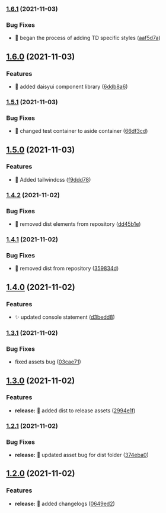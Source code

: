 ### [1.6.1](https://github.com/lusend/website/compare/v1.6.0...v1.6.1) (2021-11-03)


### Bug Fixes

* :lipstick: began the process of adding TD specific styles ([aaf5d7a](https://github.com/lusend/website/commit/aaf5d7ae00d93b6226a7a4087a0c7dea6e496fa2))

## [1.6.0](https://github.com/lusend/website/compare/v1.5.1...v1.6.0) (2021-11-03)


### Features

* :lipstick: added daisyui component library ([6ddb8a6](https://github.com/lusend/website/commit/6ddb8a60af03a2fc598e2c08d7198bed39d8a3cb))

### [1.5.1](https://github.com/lusend/website/compare/v1.5.0...v1.5.1) (2021-11-03)


### Bug Fixes

* :bug: changed test container to aside container ([66df3cd](https://github.com/lusend/website/commit/66df3cd4cd054c692f594a6e642689ba4a0143ac))

## [1.5.0](https://github.com/lusend/website/compare/v1.4.2...v1.5.0) (2021-11-03)


### Features

* :lipstick: Added tailwindcss ([f9ddd78](https://github.com/lusend/website/commit/f9ddd78450939a9562e58680d6dd8f995a53fbc8))

### [1.4.2](https://github.com/lusend/website/compare/v1.4.1...v1.4.2) (2021-11-02)


### Bug Fixes

* :bug: removed dist elements from repository ([dd45b1e](https://github.com/lusend/website/commit/dd45b1e2d99144184e1d23c4e92db832be11be47))

### [1.4.1](https://github.com/lusend/website/compare/v1.4.0...v1.4.1) (2021-11-02)


### Bug Fixes

* :bug: removed dist from repository ([359834d](https://github.com/lusend/website/commit/359834df019d7aa5b040ae455cbf126e884124d0))

## [1.4.0](https://github.com/lusend/website/compare/v1.3.1...v1.4.0) (2021-11-02)


### Features

* :sparkles: updated console statement ([d3bedd8](https://github.com/lusend/website/commit/d3bedd8a09687cf92a34bf3745baf241996a3390))

### [1.3.1](https://github.com/lusend/website/compare/v1.3.0...v1.3.1) (2021-11-02)


### Bug Fixes

* fixed assets bug ([03cae71](https://github.com/lusend/website/commit/03cae71a303ad86b8e11850d9ebbef9e7eb6b99e))

## [1.3.0](https://github.com/lusend/website/compare/v1.2.1...v1.3.0) (2021-11-02)


### Features

* **release:** :construction_worker: added dist to release assets ([2994e1f](https://github.com/lusend/website/commit/2994e1fa8ddb43b99dc228000fedf38ec3098aa6))

### [1.2.1](https://github.com/lusend/website/compare/v1.2.0...v1.2.1) (2021-11-02)


### Bug Fixes

* **release:** :construction_worker: updated asset bug for dist folder ([374eba0](https://github.com/lusend/website/commit/374eba0b87ac91eee867f535882d1e421c012155))

## [1.2.0](https://github.com/lusend/website/compare/v1.1.3...v1.2.0) (2021-11-02)


### Features

* **release:** :construction_worker: added changelogs ([0649ed2](https://github.com/lusend/website/commit/0649ed25aab19ffcb0a8c87015415edeefe05b6a))
